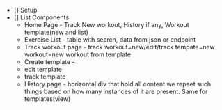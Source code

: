 - [] Setup
- [] List Components
  - Home Page - Track New workout, History if any, Workout template(new and list)
  - Exercise List - table with search, data from json or endpoint
  - Track workout page - track workout=new/edit/track tempate=new workout=new workout from template
  - Create template -
  - edit template
  - track template
  - History page - horizontal div that hold all content we repaet such things based on how many instances of it are present. Same for templates(view)
